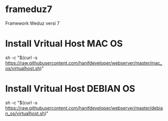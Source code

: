 # frameduz7
Framework Weduz versi 7

# Install Vritual Host MAC OS
sh -c "$(curl -s https://raw.githubusercontent.com/hanifdeveloper/webserver/master/mac_os/virtualhost.sh)"

# Install Vritual Host DEBIAN OS
sh -c "$(curl -s https://raw.githubusercontent.com/hanifdeveloper/webserver/master/debian_os/virtualhost.sh)"
